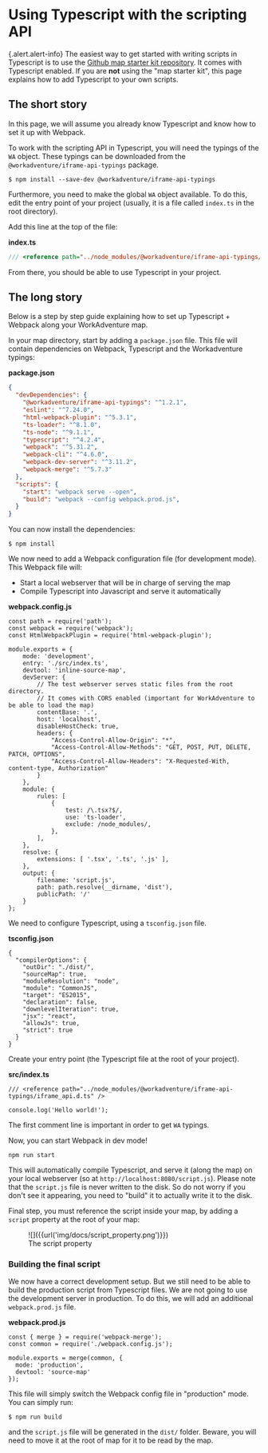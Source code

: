 # Using Typescript with the scripting API

{.alert.alert-info}
The easiest way to get started with writing scripts in Typescript is to use the 
[Github map starter kit repository](https://github.com/thecodingmachine/workadventure-map-starter-kit). It comes with 
Typescript enabled. If you are **not** using the "map starter kit", this page explains how to add Typescript to your 
own scripts.

## The short story

In this page, we will assume you already know Typescript and know how to set it up with Webpack.

To work with the scripting API in Typescript, you will need the typings of the `WA` object. These typings can be downloaded from the `@workadventure/iframe-api-typings` package.

```console
$ npm install --save-dev @workadventure/iframe-api-typings
```

Furthermore, you need to make the global `WA` object available. To do this, edit the entry point of your project (usually, it is a file called `index.ts` in the root directory).

Add this line at the top of the file:

**index.ts**
```typescript
/// <reference path="../node_modules/@workadventure/iframe-api-typings/iframe_api.d.ts" />
```

From there, you should be able to use Typescript in your project.

## The long story

Below is a step by step guide explaining how to set up Typescript + Webpack along your WorkAdventure map.

In your map directory, start by adding a `package.json` file. This file will contain dependencies on Webpack, Typescript and the Workadventure typings:

**package.json**
```json
{
  "devDependencies": {
    "@workadventure/iframe-api-typings": "^1.2.1",
    "eslint": "^7.24.0",
    "html-webpack-plugin": "^5.3.1",
    "ts-loader": "^8.1.0",
    "ts-node": "^9.1.1",
    "typescript": "^4.2.4",
    "webpack": "^5.31.2",
    "webpack-cli": "^4.6.0",
    "webpack-dev-server": "^3.11.2",
    "webpack-merge": "^5.7.3"
  },
  "scripts": {
    "start": "webpack serve --open",
    "build": "webpack --config webpack.prod.js",
  }
}
```

You can now install the dependencies:

    $ npm install

We now need to add a Webpack configuration file (for development mode). This Webpack file will:

*   Start a local webserver that will be in charge of serving the map
*   Compile Typescript into Javascript and serve it automatically

**webpack.config.js**

    const path = require('path');
    const webpack = require('webpack');
    const HtmlWebpackPlugin = require('html-webpack-plugin');

    module.exports = {
        mode: 'development',
        entry: './src/index.ts',
        devtool: 'inline-source-map',
        devServer: {
            // The test webserver serves static files from the root directory.
            // It comes with CORS enabled (important for WorkAdventure to be able to load the map)
            contentBase: '.',
            host: 'localhost',
            disableHostCheck: true,
            headers: {
                "Access-Control-Allow-Origin": "*",
                "Access-Control-Allow-Methods": "GET, POST, PUT, DELETE, PATCH, OPTIONS",
                "Access-Control-Allow-Headers": "X-Requested-With, content-type, Authorization"
            }
        },
        module: {
            rules: [
                {
                    test: /\.tsx?$/,
                    use: 'ts-loader',
                    exclude: /node_modules/,
                },
            ],
        },
        resolve: {
            extensions: [ '.tsx', '.ts', '.js' ],
        },
        output: {
            filename: 'script.js',
            path: path.resolve(__dirname, 'dist'),
            publicPath: '/'
        }
    };

We need to configure Typescript, using a `tsconfig.json` file.

**tsconfig.json**

    {
      "compilerOptions": {
        "outDir": "./dist/",
        "sourceMap": true,
        "moduleResolution": "node",
        "module": "CommonJS",
        "target": "ES2015",
        "declaration": false,
        "downlevelIteration": true,
        "jsx": "react",
        "allowJs": true,
        "strict": true
      }
    }

Create your entry point (the Typescript file at the root of your project).

**src/index.ts**

    /// <reference path="../node_modules/@workadventure/iframe-api-typings/iframe_api.d.ts" />

    console.log('Hello world!');

The first comment line is important in order to get `WA` typings.

Now, you can start Webpack in dev mode!

    npm run start

This will automatically compile Typescript, and serve it (along the map) on your local webserver (so at `http://localhost:8080/script.js`). Please note that the `script.js` file is never written to the disk. So do not worry if you don't see it appearing, you need to "build" it to actually write it to the disk.

Final step, you must reference the script inside your map, by adding a `script` property at the root of your map:

<div>

<figure class="figure">![]({{url('img/docs/script_property.png')}})

<figcaption class="figure-caption">The script property</figcaption>

</figure>

</div>

### Building the final script

We now have a correct development setup. But we still need to be able to build the production script from Typescript files. We are not going to use the development server in production. To do this, we will add an additional `webpack.prod.js` file.

**webpack.prod.js**

    const { merge } = require('webpack-merge');
    const common = require('./webpack.config.js');

    module.exports = merge(common, {
      mode: 'production',
      devtool: 'source-map'
    });

This file will simply switch the Webpack config file in "production" mode. You can simply run:

    $ npm run build

and the `script.js` file will be generated in the `dist/` folder. Beware, you will need to move it at the root of map for it to be read by the map.
